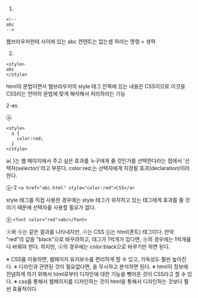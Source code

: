 1.
```
<!--
abc
-->
```
웹브라우저한테 <!--와 --> 사이에 있는 abc 컨텐트는 없는셈 하라는 명령 = 생략


2.
```
<style>
abc
</style>
```
 html의 문법이면서 웹브라우저의 style 태그 안쪽에 있는 내용은 CSS이므로 이것을 CSS라는 언어의 문법에 맞게 해석해서 처리하라는 기능


2-ex.

ⓐ
```
<style>    
  a {
    color:red;
  }
</style>
```
a{ }는 웹 페이지에서 주고 싶은 효과를 누구에게 줄 것인가를 선택한다라는 점에서 '선택자(selector)'라고 부른다.
color:red;는 선택자에게 지정될 효과(declaration)이라 한다.

ⓐ-2
`<a href="abc.html" style="color:red">CSS</a>`

style 태그를 직접 사용한 경우에는 style 태그가 위치하고 있는 태그에게 효과를 줄 것이기 때문에 선택자를 사용할 필요가 없다.

ⓑ
`<font color="red">abc</font>`

ⓐ와 ⓑ는 같은 결과를 나타내지만, ⓐ는 CSS ⓑ는 html(폰트) 태그이다.
만약 "red"의 값을 "black"으로 바꾸려하고, <font> 태그가 1억개가 있다면, ⓑ의 경우에는 1억개를 다 바꿔야 한다.
하지만, ⓐ의 경우에는 color:black으로 바꾸기만 하면 된다.

※ CSS를 이용하면, 웹페이지 유지보수를 편리하게 할 수 있고, 가독성도 훨씬 높아진다.
※ 디자인과 관련된 것이 필요없다면, <style> abc </style>을 무시하고 분석하면 된다.
※ html이 정보에 전념하게 하기 위해서 html로부터 디자인에 대한 기능을 뺏어온 것이 CSS라고 할 수 있다.
※ css를 통해서 웹페이지를 디자인하는 것이 html을 통해서 디자인하는 것보다 훨씬 효율적이다.





